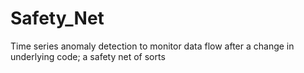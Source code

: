 # Safety_Net
Time series anomaly detection to monitor data flow after a change in underlying code; a safety net of sorts
